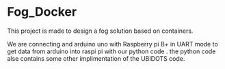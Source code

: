 # Fog_Docker
This project is made to design a fog solution based on containers.

We are connecting and arduino uno with Raspberry pi B+ in UART mode to get data from arduino into raspi pi with our python code .
the python code alse contains some other implimentation of the UBIDOTS code.


